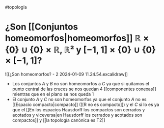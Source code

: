 #topología 

# ¿Son [[Conjuntos homeomorfos|homeomorfos]] $\mathbb{R} \times \{0\} \cup \{0\} \times \mathbb{R}, \mathbb{R}²$ y $[-1,1] \times \{0\} \cup \{0\} \times [-1,1]$?

![[¿Son homeomorfos? - 2 2024-01-09 11.24.54.excalidraw]]

- Los conjuntos $A$ y $B$ no son homeomorfos a $C$ ya que si quitamos el punto central de las cruces se nos quedan 4 [[componentes conexas]] mientras que en el plano se nos queda 1
- El conjunto $A$ y $C$ no son homeomorfos ya que el conjunto $A$ no es [[Espacio compacto|compacto]] ([[R no es compacto]]) y el $C$ si lo es ya que el [[En los espacios Hausdorff los compactos son cerrados y acotados y viceversa|en Hausdorff los cerrados y acotados son compactos]] y [[la topología canónica es T2]]